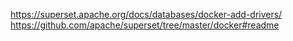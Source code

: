 https://superset.apache.org/docs/databases/docker-add-drivers/
https://github.com/apache/superset/tree/master/docker#readme